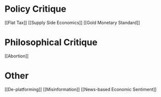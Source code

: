 # Policy Critique
[[Flat Tax]]
[[Supply Side Economics]]
[[Gold Monetary Standard]]
# Philosophical Critique
[[Abortion]]
# Other
[[De-platforming]]
[[Misinformation]]
[[News-based Economic Sentiment]]